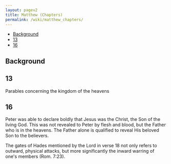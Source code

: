 ```yaml
---
layout: pagev2
title: Matthew (Chapters)
permalink: /wiki/matthew_chapters/
---
```

- [Background](#background)
- [13](#13)
- [16](#16)

## Background

## 13 

Parables concerning the kingdom of the heavens

## 16

Peter was able to declare boldly that Jesus was the Christ, the Son of the living God. This was not revealed to Peter by flesh and blood, but the Father who is in the heavens. The Father alone is qualified to reveal His beloved Son to the believers.

The gates of Hades mentioned by the Lord in verse 18 not only refers to outward, physical attacks, but more significantly the inward warring of one's members (Rom. 7:23). 